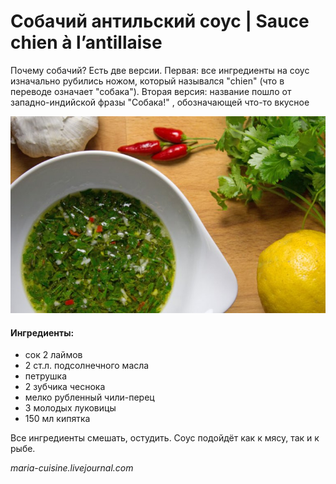 ﻿---
image: ../pics/sauce-chien.jpg
---
# Собачий антильский соус \| Sauce chien à l’antillaise

Почему собачий? Есть две версии. Первая: все ингредиенты на соус изначально рубились ножом, который назывался "chien" \(что в переводе означает "собака"\). Вторая версия: название пошло от западно-индийской фразы "Собака!" , обозначающей что-то вкусное

![](../pics/sauce-chien.jpg)

#### Ингредиенты:

* сок 2 лаймов
* 2 ст.л. подсолнечного масла
* петрушка
* 2 зубчика чеснока
* мелко рубленный чили-перец
* 3 молодых луковицы
* 150 мл кипятка

Все ингредиенты смешать, остудить. Соус подойдёт как к мясу, так и к рыбе.

_maria-cuisine.livejournal.com_

